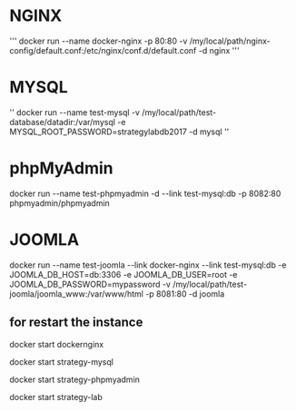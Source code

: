 # NGINX
''' docker run --name docker-nginx -p 80:80 -v /my/local/path/nginx-config/default.conf:/etc/nginx/conf.d/default.conf -d nginx '''

# MYSQL
''
docker run --name test-mysql -v /my/local/path/test-database/datadir:/var/mysql -e MYSQL_ROOT_PASSWORD=strategylabdb2017 -d mysql
''

# phpMyAdmin
docker run --name test-phpmyadmin -d --link test-mysql:db -p 8082:80 phpmyadmin/phpmyadmin

# JOOMLA
docker run --name test-joomla --link docker-nginx --link test-mysql:db -e JOOMLA_DB_HOST=db:3306 -e JOOMLA_DB_USER=root -e JOOMLA_DB_PASSWORD=mypassword -v /my/local/path/test-joomla/joomla_www:/var/www/html -p 8081:80 -d joomla



## for restart the instance
docker start dockernginx

docker start strategy-mysql

docker start strategy-phpmyadmin

docker start strategy-lab

